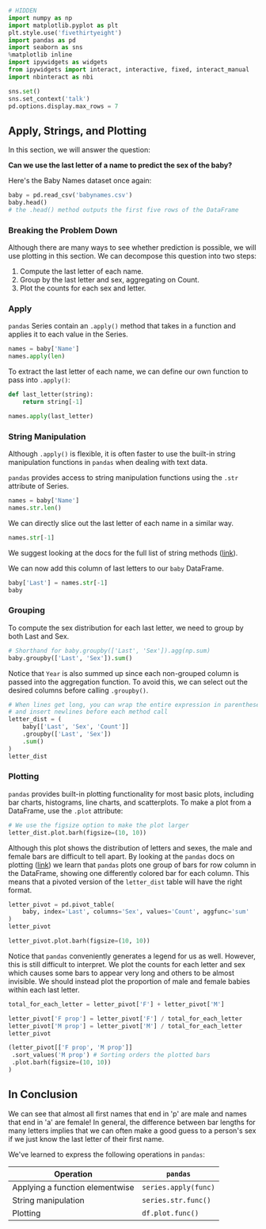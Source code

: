 

```python
# HIDDEN
import numpy as np
import matplotlib.pyplot as plt
plt.style.use('fivethirtyeight')
import pandas as pd
import seaborn as sns
%matplotlib inline
import ipywidgets as widgets
from ipywidgets import interact, interactive, fixed, interact_manual
import nbinteract as nbi

sns.set()
sns.set_context('talk')
pd.options.display.max_rows = 7
```

## Apply, Strings, and Plotting

In this section, we will answer the question:

**Can we use the last letter of a name to predict the sex of the baby?**

Here's the Baby Names dataset once again:


```python
baby = pd.read_csv('babynames.csv')
baby.head()
# the .head() method outputs the first five rows of the DataFrame
```

### Breaking the Problem Down

Although there are many ways to see whether prediction is possible, we will use plotting in this section. We can decompose this question into two steps:

1. Compute the last letter of each name.
1. Group by the last letter and sex, aggregating on Count.
1. Plot the counts for each sex and letter.

### Apply

`pandas` Series contain an `.apply()` method that takes in a function and applies it to each value in the Series.


```python
names = baby['Name']
names.apply(len)
```

To extract the last letter of each name, we can define our own function to pass into `.apply()`:


```python
def last_letter(string):
    return string[-1]

names.apply(last_letter)
```

### String Manipulation

Although `.apply()` is flexible, it is often faster to use the built-in string manipulation functions in `pandas` when dealing with text data.

`pandas` provides access to string manipulation functions using the `.str` attribute of Series.


```python
names = baby['Name']
names.str.len()
```

We can directly slice out the last letter of each name in a similar way.


```python
names.str[-1]
```

We suggest looking at the docs for the full list of string methods ([link](https://pandas.pydata.org/pandas-docs/stable/text.html)).

We can now add this column of last letters to our `baby` DataFrame.


```python
baby['Last'] = names.str[-1]
baby
```

### Grouping

To compute the sex distribution for each last letter, we need to group by both Last and Sex.


```python
# Shorthand for baby.groupby(['Last', 'Sex']).agg(np.sum)
baby.groupby(['Last', 'Sex']).sum()
```

Notice that `Year` is also summed up since each non-grouped column is passed into the aggregation function. To avoid this, we can select out the desired columns before calling `.groupby()`.


```python
# When lines get long, you can wrap the entire expression in parentheses
# and insert newlines before each method call
letter_dist = (
    baby[['Last', 'Sex', 'Count']]
    .groupby(['Last', 'Sex'])
    .sum()
)
letter_dist
```

### Plotting

`pandas` provides built-in plotting functionality for most basic plots, including bar charts, histograms, line charts, and scatterplots. To make a plot from a DataFrame, use the `.plot` attribute:


```python
# We use the figsize option to make the plot larger
letter_dist.plot.barh(figsize=(10, 10))
```

Although this plot shows the distribution of letters and sexes, the male and female bars are difficult to tell apart. By looking at the `pandas` docs on plotting ([link](https://pandas.pydata.org/pandas-docs/stable/visualization.html)) we learn that `pandas` plots one group of bars for row column in the DataFrame, showing one differently colored bar for each column. This means that a pivoted version of the `letter_dist` table will have the right format.


```python
letter_pivot = pd.pivot_table(
    baby, index='Last', columns='Sex', values='Count', aggfunc='sum'
)
letter_pivot
```


```python
letter_pivot.plot.barh(figsize=(10, 10))
```

Notice that `pandas` conveniently generates a legend for us as well. However, this is still difficult to interpret. We plot the counts for each letter and sex which causes some bars to appear very long and others to be almost invisible. We should instead plot the proportion of male and female babies within each last letter.


```python
total_for_each_letter = letter_pivot['F'] + letter_pivot['M']

letter_pivot['F prop'] = letter_pivot['F'] / total_for_each_letter
letter_pivot['M prop'] = letter_pivot['M'] / total_for_each_letter
letter_pivot
```


```python
(letter_pivot[['F prop', 'M prop']]
 .sort_values('M prop') # Sorting orders the plotted bars
 .plot.barh(figsize=(10, 10))
)
```

## In Conclusion

We can see that almost all first names that end in 'p' are male and names that end in 'a' are female! In general, the difference between bar lengths for many letters implies that we can often make a good guess to a person's sex if we just know the last letter of their first name.

We've learned to express the following operations in `pandas`:

| Operation | `pandas` |
| --------- | -------  |
| Applying a function elementwise | `series.apply(func)` |
| String manipulation | `series.str.func()` |
| Plotting | `df.plot.func()` |
